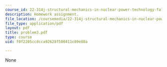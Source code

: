 ```yaml
---
course_id: 22-314j-structural-mechanics-in-nuclear-power-technology-fall-2006
description: Homework assignment.
file_location: /coursemedia/22-314j-structural-mechanics-in-nuclear-power-technology-fall-2006/f0f2205ccdcca92628f500411c89e88a_problem3.pdf
file_type: application/pdf
layout: pdf
title: problem3.pdf
type: course
uid: f0f2205ccdcca92628f500411c89e88a

---
```

None